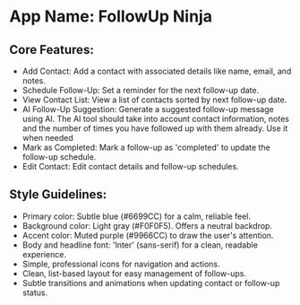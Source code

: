 # **App Name**: FollowUp Ninja

## Core Features:

- Add Contact: Add a contact with associated details like name, email, and notes.
- Schedule Follow-Up: Set a reminder for the next follow-up date.
- View Contact List: View a list of contacts sorted by next follow-up date.
- AI Follow-Up Suggestion: Generate a suggested follow-up message using AI. The AI tool should take into account contact information, notes and the number of times you have followed up with them already. Use it when needed
- Mark as Completed: Mark a follow-up as 'completed' to update the follow-up schedule.
- Edit Contact: Edit contact details and follow-up schedules.

## Style Guidelines:

- Primary color: Subtle blue (#6699CC) for a calm, reliable feel.
- Background color: Light gray (#F0F0F5). Offers a neutral backdrop.
- Accent color: Muted purple (#9966CC) to draw the user's attention.
- Body and headline font: 'Inter' (sans-serif) for a clean, readable experience.
- Simple, professional icons for navigation and actions.
- Clean, list-based layout for easy management of follow-ups.
- Subtle transitions and animations when updating contact or follow-up status.